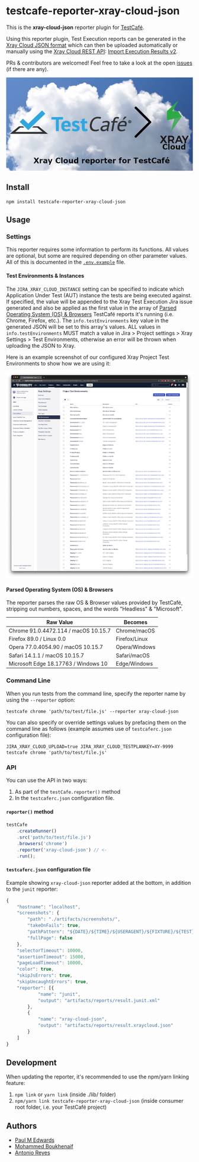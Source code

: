 # testcafe-reporter-xray-cloud-json

This is the **xray-cloud-json** reporter plugin for [TestCafé](http://devexpress.github.io/testcafe).

Using this reporter plugin, Test Execution reports can be generated in the [Xray Cloud JSON format](https://docs.getxray.app/display/XRAYCLOUD/Import+Execution+Results#ImportExecutionResults-XrayJSONformat) which can then be uploaded automatically or manually using the [Xray Cloud REST API](https://docs.getxray.app/display/XRAYCLOUD/REST+API): [Import Execution Results v2](https://docs.getxray.app/display/XRAYCLOUD/Import+Execution+Results+-+REST+v2#ImportExecutionResultsRESTv2-XrayJSONresults).

PRs & contributors are welcomed! Feel free to take a look at the open [issues](https://github.com/PaulMEdwards/testcafe-reporter-xray-cloud-json/issues) (if there are any).

![preview image](./media/preview.png)

## Install

```text
npm install testcafe-reporter-xray-cloud-json
```

## Usage

### Settings

This reporter requires some information to perform its functions. All values are optional, but some are required depending on other parameter values. All of this is documented in the [`.env.example`](./.env.example) file.

#### Test Environments & Instances

The `JIRA_XRAY_CLOUD_INSTANCE` setting can be specified to indicate which Application Under Test (AUT) instance the tests are being executed against. If specified, the value will be appended to the Xray Test Execution Jira issue generated and also be applied as the first value in the array of [Parsed Operating System (OS) & Browsers](#parsed-operating-system-os--browsers) TestCafé reports it's running (i.e. Chrome, Firefox, etc.). The `info.testEnvironments` key value in the generated JSON will be set to this array's values. ALL values in `info.testEnvironments` MUST match a value in Jira > Project settings > Xray Settings > Test Environments, otherwise an error will be thrown when uploading the JSON to Xray.

Here is an example screenshot of our configured Xray Project Test Environments to show how we are using it:

![Xray Settings - Project Test Environments](./media/Xray%20Settings%20-%20Project%20Test%20Environments.png)

#### Parsed Operating System (OS) & Browsers

The reporter parses the raw OS & Browser values provided by TestCafé, stripping out numbers, spaces, and the words "Headless" & "Microsoft".

Raw Value | Becomes
--------- | -------
Chrome 91.0.4472.114 / macOS 10.15.7 | Chrome/macOS
Firefox 89.0 / Linux 0.0 | Firefox/Linux
Opera 77.0.4054.90 / macOS 10.15.7 | Opera/Windows
Safari 14.1.1 / macOS 10.15.7 | Safari/macOS
Microsoft Edge 18.17763 / Windows 10 | Edge/Windows

### Command Line

When you run tests from the command line, specify the reporter name by using the `--reporter` option:

```text
testcafe chrome 'path/to/test/file.js' --reporter xray-cloud-json
```

You can also specify or override settings values by prefacing them on the command line as follows (example assumes use of `testcaferc.json` configuration file):

```text
JIRA_XRAY_CLOUD_UPLOAD=true JIRA_XRAY_CLOUD_TESTPLANKEY=XY-9999 testcafe chrome 'path/to/test/file.js'
```

### API

You can use the API in two ways:

1. As part of the `testCafe.reporter()` method
2. In the `testcaferc.json` configuration file.

#### `reporter()` method

```js
testCafe
    .createRunner()
    .src('path/to/test/file.js')
    .browsers('chrome')
    .reporter('xray-cloud-json') // <-
    .run();
```

#### `testcaferc.json` configuration file

Example showing `xray-cloud-json` reporter added at the bottom, in addition to the `junit` reporter:

```js
{
    "hostname": "localhost",
    "screenshots": {
        "path": "./artifacts/screenshots/",
        "takeOnFails": true,
        "pathPattern": "${DATE}/${TIME}/${USERAGENT}/${FIXTURE}/${TEST}/${RUN_ID}/${FILE_INDEX}.png",
        "fullPage": false
    },
    "selectorTimeout": 10000,
    "assertionTimeout": 15000,
    "pageLoadTimeout": 10000,
    "color": true,
    "skipJsErrors": true,
    "skipUncaughtErrors": true,
    "reporter": [{
            "name": "junit",
            "output": "artifacts/reports/result.junit.xml"
        },
        {
            "name": "xray-cloud-json",
            "output": "artifacts/reports/result.xraycloud.json"
        }
    ]
}
```

## Development

When updating the reporter, it's recommended to use the npm/yarn linking feature:

  1. `npm link` or `yarn link` (inside ./lib/ folder)
  2. `npm/yarn link testcafe-reporter-xray-cloud-json` (inside consumer root folder, i.e. your TestCafé project)

## Authors

- [Paul M Edwards](https://github.com/PaulMEdwards)
- [Mohammed Boukhenaif](https://github.com/s1mob)
- [Antonio Reyes](https://github.com/antreyes)
